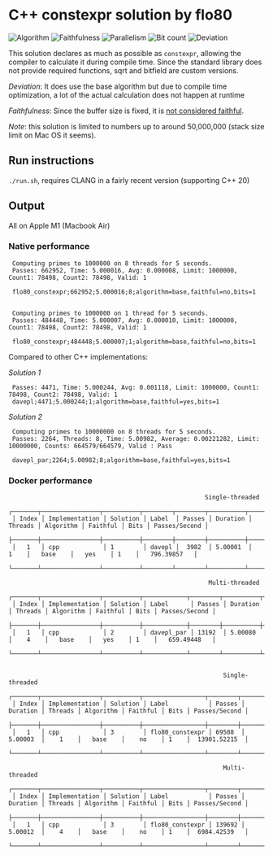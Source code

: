 # C++ constexpr solution by flo80

![Algorithm](https://img.shields.io/badge/Algorithm-base-green)
![Faithfulness](https://img.shields.io/badge/Faithful-no-yellowgreen)
![Parallelism](https://img.shields.io/badge/Parallel-yes-green)
![Bit count](https://img.shields.io/badge/Bits-1-green)
![Deviation](https://img.shields.io/badge/Deviation-compile%20time-blue)

This solution declares as much as possible as `constexpr`, allowing the compiler to calculate it during compile time.
Since the standard library does not provide required functions, sqrt and bitfield are custom versions.

*Deviation*: It does use the base algorithm but due to compile time optimization, a lot of the actual calculation does not happen at runtime

*Faithfulness*: Since the buffer size is fixed, it is [not considered faithful](https://github.com/PlummersSoftwareLLC/Primes/pull/274).

*Note*: this solution is limited to numbers up to around 50,000,000 (stack size limit on Mac OS it seems).

## Run instructions

`./run.sh`, requires CLANG in a fairly recent version (supporting C++ 20)

## Output

All on Apple M1 (Macbook Air)

### Native performance

     Computing primes to 1000000 on 8 threads for 5 seconds.
     Passes: 662952, Time: 5.000016, Avg: 0.000008, Limit: 1000000, Count1: 78498, Count2: 78498, Valid: 1
     
     flo80_constexpr;662952;5.000016;8;algorithm=base,faithful=no,bits=1
     
     
     Computing primes to 1000000 on 1 thread for 5 seconds.
     Passes: 484448, Time: 5.000007, Avg: 0.000010, Limit: 1000000, Count1: 78498, Count2: 78498, Valid: 1
     
     flo80_constexpr;484448;5.000007;1;algorithm=base,faithful=no,bits=1

Compared to other C++ implementations:

*Solution 1*

     Passes: 4471, Time: 5.000244, Avg: 0.001118, Limit: 1000000, Count1: 78498, Count2: 78498, Valid: 1
     davepl;4471;5.000244;1;algorithm=base,faithful=yes,bits=1

*Solution 2*

     Computing primes to 10000000 on 8 threads for 5 seconds.
     Passes: 2264, Threads: 8, Time: 5.00982, Average: 0.00221282, Limit: 10000000, Counts: 664579/664579, Valid : Pass
     
     davepl_par;2264;5.00982;8;algorithm=base,faithful=yes,bits=1

### Docker performance

                                                          Single-threaded                                                      
     ┌───────┬────────────────┬──────────┬────────┬────────┬──────────┬─────────┬───────────┬──────────┬──────┬───────────────┐
     │ Index │ Implementation │ Solution │ Label  │ Passes │ Duration │ Threads │ Algorithm │ Faithful │ Bits │ Passes/Second │
     ├───────┼────────────────┼──────────┼────────┼────────┼──────────┼─────────┼───────────┼──────────┼──────┼───────────────┤
     │   1   │ cpp            │ 1        │ davepl │  3982  │ 5.00001  │    1    │   base    │   yes    │ 1    │   796.39857   │
     └───────┴────────────────┴──────────┴────────┴────────┴──────────┴─────────┴───────────┴──────────┴──────┴───────────────┘
     
                                                           Multi-threaded                                                        
     ┌───────┬────────────────┬──────────┬────────────┬────────┬──────────┬─────────┬───────────┬──────────┬──────┬───────────────┐
     │ Index │ Implementation │ Solution │ Label      │ Passes │ Duration │ Threads │ Algorithm │ Faithful │ Bits │ Passes/Second │
     ├───────┼────────────────┼──────────┼────────────┼────────┼──────────┼─────────┼───────────┼──────────┼──────┼───────────────┤
     │   1   │ cpp            │ 2        │ davepl_par │ 13192  │ 5.00080  │    4    │   base    │   yes    │ 1    │   659.49448   │
     └───────┴────────────────┴──────────┴────────────┴────────┴──────────┴─────────┴───────────┴──────────┴──────┴───────────────┘
     
     
                                                               Single-threaded                                                          
     ┌───────┬────────────────┬──────────┬─────────────────┬────────┬──────────┬─────────┬───────────┬──────────┬──────┬───────────────┐
     │ Index │ Implementation │ Solution │ Label           │ Passes │ Duration │ Threads │ Algorithm │ Faithful │ Bits │ Passes/Second │
     ├───────┼────────────────┼──────────┼─────────────────┼────────┼──────────┼─────────┼───────────┼──────────┼──────┼───────────────┤
     │   1   │ cpp            │ 3        │ flo80_constexpr │ 69508  │ 5.00003  │    1    │   base    │    no    │ 1    │  13901.52215  │
     └───────┴────────────────┴──────────┴─────────────────┴────────┴──────────┴─────────┴───────────┴──────────┴──────┴───────────────┘
     
                                                               Multi-threaded                                                           
     ┌───────┬────────────────┬──────────┬─────────────────┬────────┬──────────┬─────────┬───────────┬──────────┬──────┬───────────────┐
     │ Index │ Implementation │ Solution │ Label           │ Passes │ Duration │ Threads │ Algorithm │ Faithful │ Bits │ Passes/Second │
     ├───────┼────────────────┼──────────┼─────────────────┼────────┼──────────┼─────────┼───────────┼──────────┼──────┼───────────────┤
     │   1   │ cpp            │ 3        │ flo80_constexpr │ 139692 │ 5.00012  │    4    │   base    │    no    │ 1    │  6984.42539   │
     └───────┴────────────────┴──────────┴─────────────────┴────────┴──────────┴─────────┴───────────┴──────────┴──────┴───────────────┘